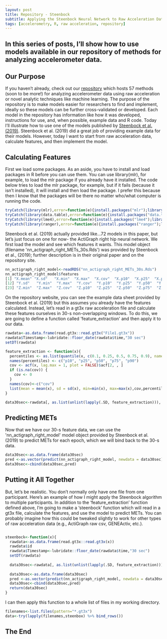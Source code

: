 ```yaml
---
layout: post
title: Repository - Steenbock
subtitle: Applying the Steenbock Neural Network to Raw Acceleration Data
tags: [accelerometry, R, raw acceleration, repository]
---
```

In this series of posts, I’ll show how to use models available in our repository of methods for analyzing accelerometer data.
---

## Our Purpose
If you haven’t already, check out our [repository](https://sites.google.com/view/accelerometerrepository/) which hosts 57 methods (soon to be more!) for analyzing accelerometer data using raw acceleration or novel analytic techniques like machine learning. The purpose of the repository is to make models easier for researchers to find and implement, ideally so these models can be further cross-validated or developed. 
Each model in the repository has information like how it was developed, instructions for use, and, when possible, example data and R code.
Today I’ll illustrate how to use one of the models published by [Steenbock et al. (2019)](https://sites.google.com/view/accelerometerrepository/available-models/provided-as-r-code/steenbock). 
Steenbock et al. (2019) did a great job of providing example data for their models. However, today I want to start from raw acceleration data, calculate features, and then implement the model.


## Calculating Features
First we load some packages. As an aside, you have to install and load packages in R before you can use them. You can use library(mlr), for example, to load the mlr package if you already have it installed. The code below tries to load the mlr package, for example, but if it fails (because it isn’t installed), it will install and then load the package. I prefer this because then I know that the packages will be there no matter who/what computer is running the code.
```r
tryCatch(library(mlr),error=function(e){install.packages("mlr");library(mlr)})
tryCatch(library(data.table),error=function(e){install.packages("data.table");library(data.table)})
tryCatch(library(lme4),error=function(e){install.packages("lme4");library(lme4)})
tryCatch(library(ranger),error=function(e){install.packages("ranger");library(ranger)}) 
```

Steenbock et al. (2019) actually provided like…72 models in this paper, but let’s just focus on one for now- the ActiGraph right hip neural network. We first load the model and see which features it wants. This model object (filename 'nn_actigraph_right_METs_30s.Rds') was provided by Steenbock et al., (2019); further description is in their original paper and on the repository site.
```r
nn_actigraph_right_model<-readRDS("nn_actigraph_right_METs_30s.Rds")
nn_actigraph_right_model$features
[1] "X.mean" "X.sd"   "X.min"  "X.max"  "X.cov"  "X.p10"  "X.p25"  "X.p50"  "X.p75"  "X.p90"  "Y.mean"
[12] "Y.sd"   "Y.min"  "Y.max"  "Y.cov"  "Y.p10"  "Y.p25"  "Y.p50"  "Y.p75"  "Y.p90"  "Z.mean" "Z.sd"  
[23] "Z.min"  "Z.max"  "Z.cov"  "Z.p10"  "Z.p25"  "Z.p50"  "Z.p75"  "Z.p90"
```

On the repository website, you can see the example data sheet provided by Steenbock et al. (2019) but this assumes you already have the features calculated. 
Instead, let’s read in a gt3x raw acceleration file and calculate these features ourselves in 30-s non-overlapping windows.
To do this, we are going to define a function called 'feature_extraction' and then apply it to our data.
```r
rawdata<-as.data.frame(read.gt3x::read.gt3x("File1.gt3x"))
rawdata$Timestamp<-lubridate::floor_date(rawdata$time,"30 sec")
setDT(rawdata)

feature_extraction <- function(x){
  percentiles <- as.list(quantile(x, c(0.1, 0.25, 0.5, 0.75, 0.9), names = FALSE))
  names(percentiles) <- c("p10", "p25", "p50", "p75", "p90")
  cov <- acf(x, lag.max = 1, plot = FALSE)$acf[2, , ]
  if (is.na(cov)) {
    cov <- 0
  }
  names(cov)<-c("cov")
  list(mean = mean(x), sd = sd(x), min=min(x), max=max(x),cov,percentiles)
}

data30sec<-rawdata[, as.list(unlist(lapply(.SD, feature_extraction))), by="Timestamp", .SDcols=c("X","Y","Z")]
```


## Predicting METs
Now that we have our 30-s feature data, we can use the 'nn_actigraph_right_model' model object provided by Steenbock et al. (2019) to predict METs for each epoch, which we will bind back to the 30-s data.
```r
data30sec<-as.data.frame(data30sec)
pred <-as.vector(predict(nn_actigraph_right_model, newdata = data30sec)$data$response)
data30sec<-cbind(data30sec,pred)
```

## Putting it All Together
But, let’s be realistic. You don’t normally only have one file from one participant. Here’s an example of how I might apply the Steenbock algorithm to multiple participants. In addition to the ‘feature_extraction’ function defined above, I’m going to make a ‘steenbock’ function which will read in a gt3x file, calculate the features, and use the model to predict METs. You can probably imagine how this could be tweaked slightly to work for other types of raw acceleration data (e.g., ActiGraph raw csv, GENEActiv, etc.).
```r

steenbock<-function(x){
  rawdata<-as.data.frame(read.gt3x::read.gt3x(x))
  rawdata$id
  rawdata$Timestamp<-lubridate::floor_date(rawdata$time,"30 sec")
  setDT(rawdata)
  
  data30sec<-rawdata[, as.list(unlist(lapply(.SD, feature_extraction))), by="Timestamp", .SDcols=c("X","Y","Z")]
  
  data30sec<-as.data.frame(data30sec)
  pred <-as.vector(predict(nn_actigraph_right_model, newdata = data30sec)$data$response)
  data30sec<-cbind(data30sec,pred)
  return(data30sec)
}
```

I can then apply this function to a whole list of files in my working directory.
```r
filenames<-list.files(pattern="*.gt3x")
data<-try(lapply(filenames,steenbox) %>% bind_rows())
```


## The End
